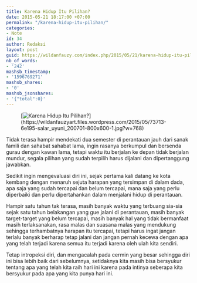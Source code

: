 ```yaml
---
title: Karena Hidup Itu Pilihan?
date: 2015-05-21 18:17:00 +07:00
permalink: "/karena-hidup-itu-pilihan/"
categories:
- Note
id: 34
author: Redaksi
layout: post
guid: https://wildanfauzy.com/index.php/2015/05/21/karena-hidup-itu-pilihan/
nb_of_words:
- '242'
mashsb_timestamp:
- '1596769271'
mashsb_shares:
- '0'
mashsb_jsonshares:
- '{"total":0}'
---
```


<figure class="wp-block-image size-large">[<img src="https://wildanfauzyart.files.wordpress.com/2015/05/73713-6e195-salar_uyuni_200701-800x600-1.jpg?w=768" alt="Karena Hidup Itu Pilihan?" title="Karena Hidup Itu Pilihan?" data-recalc-dims="1" />](https://wildanfauzyart.files.wordpress.com/2015/05/73713-6e195-salar_uyuni_200701-800x600-1.jpg?w=768)</figure> 

<p class="has-drop-cap">
  Tidak terasa hampir mendekati dua semester di perantauan jauh dari sanak famili dan sahabat sahabat lama, ingin rasanya berkumpul dan bersenda gurau dengan kawan lama, tetapi waktu itu berjalan ke depan tidak berjalan mundur, segala pilihan yang sudah terpilih harus dijalani dan dipertanggung jawabkan.
</p>

Sedikit ingin mengevaluasi diri ini, sejak pertama kali datang ke kota kembang dengan menaruh sejuta harapan yang tersimpan di dalam dada, apa saja yang sudah tercapai dan belum tercapai, mana saja yang perlu diperbaiki dan perlu dipertahankan dalam menjalani hidup di perantauan.

Hampir satu tahun tak terasa, masih banyak waktu yang terbuang sia-sia sejak satu tahun belakangan yang gue jalani di perantauan, masih banyak target-target yang belum tercapai, masih banyak hal yang tidak bermanfaat masih terlaksanakan, rasa malas dan suasana malas yang mendukung sehingga terhambatnya harapan itu tercapai, tetapi harus ingat jangan terlalu banyak berharap tetap jalani dan jangan pernah kecewa dengan apa yang telah terjadi karena semua itu terjadi karena oleh ulah kita sendiri.

Tetap intropeksi diri, dan mengacalah pada cermin yang besar sehingga diri ini bisa lebih baik dari sebelumnya, setidaknya kita masih bisa bersyukur tentang apa yang telah kita raih hari ini karena pada intinya seberapa kita bersyukur pada apa yang kita punya hari ini.